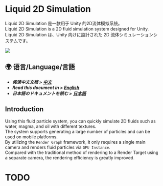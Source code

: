 # Liquid 2D Simulation

Liquid 2D Simulation 是一款用于 Unity 的2D流体模拟系统。\
Liquid 2D Simulation is a 2D fluid simulation system designed for Unity.\
Liquid 2D Simulation は、Unity 向けに設計された 2D 流体シミュレーションシステムです。

![](Documents/Liquid2D_demo.gif)

## 🌍 语言/Language/言語
- ***阅读中文文档 > [中文](README.md)***
- ***Read this document in > [English](README_en.md)***
- ***日本語のドキュメントを読む > [日本語](README_ja.md)***

## Introduction
Using this fluid particle system, you can quickly simulate 2D fluids such as water, magma, and oil with different textures.\
The system supports generating a large number of particles and can be used on mobile platforms.\
By utilizing the `Render Graph` framework, it only requires a single main camera and renders fluid particles via `GPU Instance`.\
Compared with the traditional method of rendering to a Render Target using a separate camera, the rendering efficiency is greatly improved.


# TODO